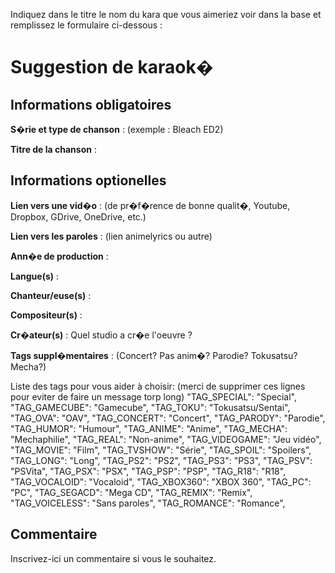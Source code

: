 Indiquez dans le titre le nom du kara que vous aimeriez voir dans la base et remplissez le formulaire ci-dessous :

# Suggestion de karaok�

## Informations obligatoires

**S�rie et type de chanson** :
(exemple : Bleach ED2)

**Titre de la chanson** :

## Informations optionelles

**Lien vers une vid�o** :
(de pr�f�rence de bonne qualit�, Youtube, Dropbox, GDrive, OneDrive, etc.)

**Lien vers les paroles** :
(lien animelyrics ou autre)

**Ann�e de production** : 

**Langue(s)** :

**Chanteur/euse(s)** :

**Compositeur(s)** :

**Cr�ateur(s)** : 
Quel studio a cr�e l'oeuvre ?

**Tags suppl�mentaires** :
(Concert? Pas anim�? Parodie? Tokusatsu? Mecha?)

Liste des tags pour vous aider à choisir: (merci de supprimer ces lignes pour eviter de faire un message torp long)
	"TAG_SPECIAL": "Special",
	"TAG_GAMECUBE": "Gamecube",
	"TAG_TOKU": "Tokusatsu/Sentai",
	"TAG_OVA": "OAV",
	"TAG_CONCERT": "Concert",
	"TAG_PARODY": "Parodie",
	"TAG_HUMOR": "Humour",
	"TAG_ANIME": "Anime",
	"TAG_MECHA": "Mechaphilie",
	"TAG_REAL": "Non-anime",
	"TAG_VIDEOGAME": "Jeu vidéo",
	"TAG_MOVIE": "Film",
	"TAG_TVSHOW": "Série",
	"TAG_SPOIL": "Spoilers",
	"TAG_LONG": "Long",
	"TAG_PS2": "PS2",
	"TAG_PS3": "PS3",
	"TAG_PSV": "PSVita",
	"TAG_PSX": "PSX",
	"TAG_PSP": "PSP",
	"TAG_R18": "R18",
	"TAG_VOCALOID": "Vocaloid",
	"TAG_XBOX360": "XBOX 360",
	"TAG_PC": "PC",
	"TAG_SEGACD": "Mega CD",
	"TAG_REMIX": "Remix",
	"TAG_VOICELESS": "Sans paroles",
	"TAG_ROMANCE": "Romance",	

## Commentaire

Inscrivez-ici un commentaire si vous le souhaitez.